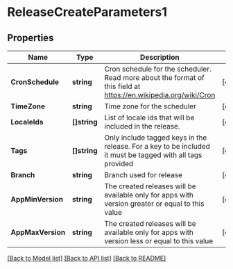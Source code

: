 # ReleaseCreateParameters1

## Properties

Name | Type | Description | Notes
------------ | ------------- | ------------- | -------------
**CronSchedule** | **string** | Cron schedule for the scheduler. Read more about the format of this field at https://en.wikipedia.org/wiki/Cron | [optional] 
**TimeZone** | **string** | Time zone for the scheduler | [optional] 
**LocaleIds** | **[]string** | List of locale ids that will be included in the release. | [optional] 
**Tags** | **[]string** | Only include tagged keys in the release. For a key to be included it must be tagged with all tags provided | [optional] 
**Branch** | **string** | Branch used for release | [optional] 
**AppMinVersion** | **string** | The created releases will be available only for apps with version greater or equal to this value | [optional] 
**AppMaxVersion** | **string** | The created releases will be available only for apps with version less or equal to this value | [optional] 

[[Back to Model list]](../README.md#documentation-for-models) [[Back to API list]](../README.md#documentation-for-api-endpoints) [[Back to README]](../README.md)


